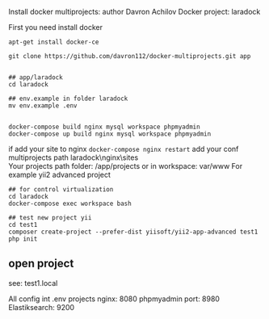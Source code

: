 Install docker multiprojects: author Davron Achilov
Docker project: laradock

First you need install docker
```
apt-get install docker-ce

git clone https://github.com/davron112/docker-multiprojects.git app


## app/laradock
cd laradock

## env.example in folder laradock
mv env.example .env


docker-compose build nginx mysql workspace phpmyadmin
docker-compose up build nginx mysql workspace phpmyadmin
```
if add your site to nginx ``` docker-compose nginx restart ```
add your conf multiprojects path laradock\nginx\sites\
Your projects path folder: /app/projects or in workspace: var/www
For example yii2 advanced project

```
## for control virtualization
cd laradock
docker-compose exec workspace bash

## test new project yii
cd test1 
composer create-project --prefer-dist yiisoft/yii2-app-advanced test1
php init
```
## open project

see: test1.local

All config int .env
projects nginx: 8080
phpmyadmin port: 8980
Elastiksearch: 9200
